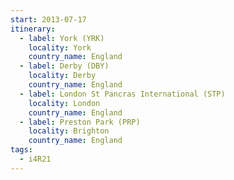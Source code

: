 ```yaml
---
start: 2013-07-17
itinerary:
  - label: York (YRK)
    locality: York
    country_name: England
  - label: Derby (DBY)
    locality: Derby
    country_name: England
  - label: London St Pancras International (STP)
    locality: London
    country_name: England
  - label: Preston Park (PRP)
    locality: Brighton
    country_name: England
tags:
  - i4R21
---
```

